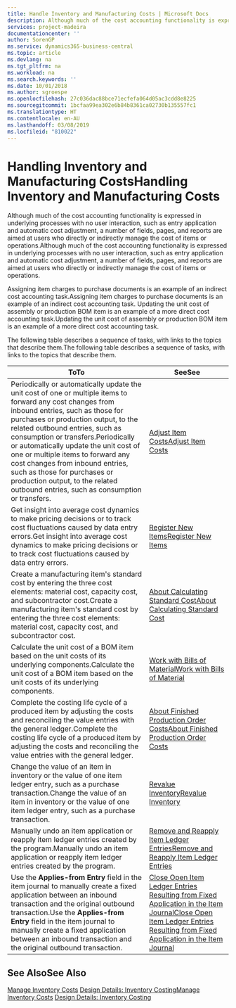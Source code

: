 ```yaml
---
title: Handle Inventory and Manufacturing Costs | Microsoft Docs
description: Although much of the cost accounting functionality is expressed in underlying processes with no user interaction, such as entry application and automatic cost adjustment, a number of fields, pages, and reports are aimed at users who directly or indirectly manage the cost of items or operations.
services: project-madeira
documentationcenter: ''
author: SorenGP
ms.service: dynamics365-business-central
ms.topic: article
ms.devlang: na
ms.tgt_pltfrm: na
ms.workload: na
ms.search.keywords: ''
ms.date: 10/01/2018
ms.author: sgroespe
ms.openlocfilehash: 27c036dac88bce71ecfefa064d05ac3cdd8e8225
ms.sourcegitcommit: 1bcfaa99ea302e6b84b8361ca02730b135557fc1
ms.translationtype: HT
ms.contentlocale: en-AU
ms.lasthandoff: 03/08/2019
ms.locfileid: "810022"
---
```

# <a name="handling-inventory-and-manufacturing-costs"></a><span data-ttu-id="ee914-103">Handling Inventory and Manufacturing Costs</span><span class="sxs-lookup"><span data-stu-id="ee914-103">Handling Inventory and Manufacturing Costs</span></span>
<span data-ttu-id="ee914-104">Although much of the cost accounting functionality is expressed in underlying processes with no user interaction, such as entry application and automatic cost adjustment, a number of fields, pages, and reports are aimed at users who directly or indirectly manage the cost of items or operations.</span><span class="sxs-lookup"><span data-stu-id="ee914-104">Although much of the cost accounting functionality is expressed in underlying processes with no user interaction, such as entry application and automatic cost adjustment, a number of fields, pages, and reports are aimed at users who directly or indirectly manage the cost of items or operations.</span></span>  

 <span data-ttu-id="ee914-105">Assigning item charges to purchase documents is an example of an indirect cost accounting task.</span><span class="sxs-lookup"><span data-stu-id="ee914-105">Assigning item charges to purchase documents is an example of an indirect cost accounting task.</span></span> <span data-ttu-id="ee914-106">Updating the unit cost of assembly or production BOM item is an example of a more direct cost accounting task.</span><span class="sxs-lookup"><span data-stu-id="ee914-106">Updating the unit cost of assembly or production BOM item is an example of a more direct cost accounting task.</span></span>  

 <span data-ttu-id="ee914-107">The following table describes a sequence of tasks, with links to the topics that describe them.</span><span class="sxs-lookup"><span data-stu-id="ee914-107">The following table describes a sequence of tasks, with links to the topics that describe them.</span></span>   

|<span data-ttu-id="ee914-108">**To**</span><span class="sxs-lookup"><span data-stu-id="ee914-108">**To**</span></span>|<span data-ttu-id="ee914-109">**See**</span><span class="sxs-lookup"><span data-stu-id="ee914-109">**See**</span></span>|  
|------------|-------------|  
|<span data-ttu-id="ee914-110">Periodically or automatically update the unit cost of one or multiple items to forward any cost changes from inbound entries, such as those for purchases or production output, to the related outbound entries, such as consumption or transfers.</span><span class="sxs-lookup"><span data-stu-id="ee914-110">Periodically or automatically update the unit cost of one or multiple items to forward any cost changes from inbound entries, such as those for purchases or production output, to the related outbound entries, such as consumption or transfers.</span></span>|[<span data-ttu-id="ee914-111">Adjust Item Costs</span><span class="sxs-lookup"><span data-stu-id="ee914-111">Adjust Item Costs</span></span>](inventory-how-adjust-item-costs.md)|  
|<span data-ttu-id="ee914-112">Get insight into average cost dynamics to make pricing decisions or to track cost fluctuations caused by data entry errors.</span><span class="sxs-lookup"><span data-stu-id="ee914-112">Get insight into average cost dynamics to make pricing decisions or to track cost fluctuations caused by data entry errors.</span></span>|[<span data-ttu-id="ee914-113">Register New Items</span><span class="sxs-lookup"><span data-stu-id="ee914-113">Register New Items</span></span>](inventory-how-register-new-items.md)|  
|<span data-ttu-id="ee914-114">Create a manufacturing item's standard cost by entering the three cost elements: material cost, capacity cost, and subcontractor cost.</span><span class="sxs-lookup"><span data-stu-id="ee914-114">Create a manufacturing item's standard cost by entering the three cost elements: material cost, capacity cost, and subcontractor cost.</span></span>|[<span data-ttu-id="ee914-115">About Calculating Standard Cost</span><span class="sxs-lookup"><span data-stu-id="ee914-115">About Calculating Standard Cost</span></span>](finance-about-calculating-standard-cost.md)|  
|<span data-ttu-id="ee914-116">Calculate the unit cost of a BOM item based on the unit costs of its underlying components.</span><span class="sxs-lookup"><span data-stu-id="ee914-116">Calculate the unit cost of a BOM item based on the unit costs of its underlying components.</span></span>|[<span data-ttu-id="ee914-117">Work with Bills of Material</span><span class="sxs-lookup"><span data-stu-id="ee914-117">Work with Bills of Material</span></span>](inventory-how-work-BOMs.md)|  
|<span data-ttu-id="ee914-118">Complete the costing life cycle of a produced item by adjusting the costs and reconciling the value entries with the general ledger.</span><span class="sxs-lookup"><span data-stu-id="ee914-118">Complete the costing life cycle of a produced item by adjusting the costs and reconciling the value entries with the general ledger.</span></span>|[<span data-ttu-id="ee914-119">About Finished Production Order Costs</span><span class="sxs-lookup"><span data-stu-id="ee914-119">About Finished Production Order Costs</span></span>](finance-about-finished-production-order-costs.md)|  
|<span data-ttu-id="ee914-120">Change the value of an item in inventory or the value of one item ledger entry, such as a purchase transaction.</span><span class="sxs-lookup"><span data-stu-id="ee914-120">Change the value of an item in inventory or the value of one item ledger entry, such as a purchase transaction.</span></span>|[<span data-ttu-id="ee914-121">Revalue Inventory</span><span class="sxs-lookup"><span data-stu-id="ee914-121">Revalue Inventory</span></span>](inventory-how-revalue-inventory.md)|
|<span data-ttu-id="ee914-122">Manually undo an item application or reapply item ledger entries created by the program.</span><span class="sxs-lookup"><span data-stu-id="ee914-122">Manually undo an item application or reapply item ledger entries created by the program.</span></span>|[<span data-ttu-id="ee914-123">Remove and Reapply Item Ledger Entries</span><span class="sxs-lookup"><span data-stu-id="ee914-123">Remove and Reapply Item Ledger Entries</span></span>](finance-how-to-remove-and-reapply-item-entries.md)|  
|<span data-ttu-id="ee914-124">Use the **Applies-from Entry** field in the item journal to manually create a fixed application between an inbound transaction and the original outbound transaction.</span><span class="sxs-lookup"><span data-stu-id="ee914-124">Use the **Applies-from Entry** field in the item journal to manually create a fixed application between an inbound transaction and the original outbound transaction.</span></span>|[<span data-ttu-id="ee914-125">Close Open Item Ledger Entries Resulting from Fixed Application in the Item Journal</span><span class="sxs-lookup"><span data-stu-id="ee914-125">Close Open Item Ledger Entries Resulting from Fixed Application in the Item Journal</span></span>](finance-how-to-close-open-item-ledger-entries-resulting-from-fixed-application-in-the-item-journal.md)|  

## <a name="see-also"></a><span data-ttu-id="ee914-126">See Also</span><span class="sxs-lookup"><span data-stu-id="ee914-126">See Also</span></span>  
<span data-ttu-id="ee914-127">[Manage Inventory Costs](finance-manage-inventory-costs.md)
[Design Details: Inventory Costing](design-details-inventory-costing.md)</span><span class="sxs-lookup"><span data-stu-id="ee914-127">[Manage Inventory Costs](finance-manage-inventory-costs.md)
[Design Details: Inventory Costing](design-details-inventory-costing.md)</span></span>
